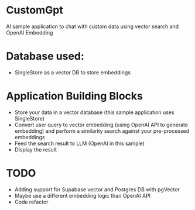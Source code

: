 # CustomGpt
AI sample application to chat with custom data using vector search and OpenAI Embedding

# Database used:
- SingleStore as a vector DB to store embeddings

# Application Building Blocks
  - Store your data in a vector database (this sample application uses SingleStore)
  - Convert user query to vector embedding (using OpenAI API to generate embedding) and perform a similarity search against your pre-processed embeddings
  - Feed the search result to LLM (OpenAI in this sample)
  - Display the result

# TODO
- Adding support for Supabase vector and Postgres DB with pgVector
- Maybe use a different embedding logic than OpenAI API
- Code refactor
